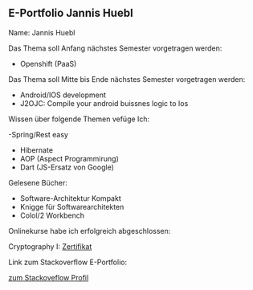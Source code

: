 ## E-Portfolio Jannis Huebl ##

Name: Jannis Huebl




Das Thema soll Anfang nächstes Semester vorgetragen werden:

- Openshift (PaaS)

Das Thema soll Mitte bis Ende nächstes Semester vorgetragen werden:

- Android/IOS development
- J2OJC: Compile your android buissnes logic to Ios  

Wissen über folgende Themen vefüge Ich:

-Spring/Rest easy
- Hibernate
- AOP (Aspect Programmirung)
- Dart (JS-Ersatz von Google)

Gelesene Bücher:

- Software-Architektur Kompakt
- Knigge für Softwarearchitekten
- Colol/2 Workbench


Onlinekurse habe ich erfolgreich abgeschlossen:

Cryptography I: [Zertifikat](http://www.github.com/jannishuebl/eport/)


Link zum Stackoverflow E-Portfolio:

[zum Stackoveflow Profil](http://careers.stackoverflow.com/cv/edit/203394#) 


